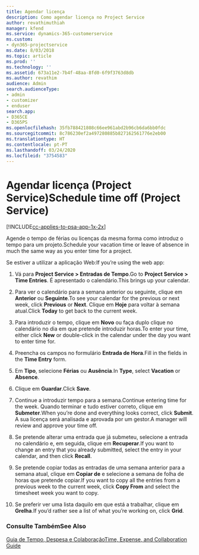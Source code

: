 ```yaml
---
title: Agendar licença
description: Como agendar licença no Project Service
author: revathimuthiah
manager: kfend
ms.service: dynamics-365-customerservice
ms.custom:
- dyn365-projectservice
ms.date: 8/03/2018
ms.topic: article
ms.prod: ''
ms.technology: ''
ms.assetid: 673a11e2-7b4f-48aa-8fd0-6f9f3763d8db
ms.author: revathim
audience: Admin
search.audienceType:
- admin
- customizer
- enduser
search.app:
- D365CE
- D365PS
ms.openlocfilehash: 35fb788421808c66ee961abd2b96cb6da6bb0fdc
ms.sourcegitcommit: 8c786230ef2a497280885b827162561776e2eb00
ms.translationtype: HT
ms.contentlocale: pt-PT
ms.lasthandoff: 03/24/2020
ms.locfileid: "3754583"
---
```

# <a name="schedule-time-off-project-service"></a><span data-ttu-id="10349-103">Agendar licença (Project Service)</span><span class="sxs-lookup"><span data-stu-id="10349-103">Schedule time off (Project Service)</span></span>

[!INCLUDE[cc-applies-to-psa-app-1x-2x](../includes/cc-applies-to-psa-app-1x-2x.md)]

<span data-ttu-id="10349-104">Agende o tempo de férias ou licenças da mesma forma como introduz o tempo para um projeto.</span><span class="sxs-lookup"><span data-stu-id="10349-104">Schedule your vacation time or leave of absence in much the same way as you enter time for a project.</span></span>  
  
 <span data-ttu-id="10349-105">Se estiver a utilizar a aplicação Web:</span><span class="sxs-lookup"><span data-stu-id="10349-105">If you’re using the web app:</span></span>  
  
1.  <span data-ttu-id="10349-106">Vá para **Project Service > Entradas de Tempo**.</span><span class="sxs-lookup"><span data-stu-id="10349-106">Go to **Project Service > Time Entries**.</span></span> <span data-ttu-id="10349-107">É apresentado o calendário.</span><span class="sxs-lookup"><span data-stu-id="10349-107">This brings up your calendar.</span></span>  
  
2.  <span data-ttu-id="10349-108">Para ver o calendário para a semana anterior ou seguinte, clique em **Anterior** ou **Seguinte**.</span><span class="sxs-lookup"><span data-stu-id="10349-108">To see your calendar for the previous or next week, click **Previous** or **Next**.</span></span> <span data-ttu-id="10349-109">Clique em **Hoje** para voltar à semana atual.</span><span class="sxs-lookup"><span data-stu-id="10349-109">Click **Today** to get back to the current week.</span></span>  
  
3.  <span data-ttu-id="10349-110">Para introduzir o tempo, clique em **Novo** ou faça duplo clique no calendário no dia em que pretende introduzir horas.</span><span class="sxs-lookup"><span data-stu-id="10349-110">To enter your time, either click **New** or double-click in the calendar under the day you want to enter time for.</span></span>  
  
4.  <span data-ttu-id="10349-111">Preencha os campos no formulário **Entrada de Hora**.</span><span class="sxs-lookup"><span data-stu-id="10349-111">Fill in the fields in the **Time Entry** form.</span></span>  
  
5.  <span data-ttu-id="10349-112">Em **Tipo**, selecione **Férias** ou **Ausência**.</span><span class="sxs-lookup"><span data-stu-id="10349-112">In **Type**, select **Vacation** or **Absence**.</span></span>  
  
6.  <span data-ttu-id="10349-113">Clique em **Guardar**.</span><span class="sxs-lookup"><span data-stu-id="10349-113">Click **Save**.</span></span>  
  
7.  <span data-ttu-id="10349-114">Continue a introduzir tempo para a semana.</span><span class="sxs-lookup"><span data-stu-id="10349-114">Continue entering time for the week.</span></span> <span data-ttu-id="10349-115">Quando terminar e tudo estiver correto, clique em **Submeter**.</span><span class="sxs-lookup"><span data-stu-id="10349-115">When you’re done and everything looks correct, click **Submit**.</span></span> <span data-ttu-id="10349-116">A sua licença será analisada e aprovada por um gestor.</span><span class="sxs-lookup"><span data-stu-id="10349-116">A manager will review and approve your time off.</span></span>  
  
8.  <span data-ttu-id="10349-117">Se pretende alterar uma entrada que já submeteu, selecione a entrada no calendário e, em seguida, clique em **Recuperar**.</span><span class="sxs-lookup"><span data-stu-id="10349-117">If you want to change an entry that you already submitted, select the entry in your calendar, and then click **Recall**.</span></span>  
  
9. <span data-ttu-id="10349-118">Se pretende copiar todas as entradas de uma semana anterior para a semana atual, clique em **Copiar de** e selecione a semana de folha de horas que pretende copiar.</span><span class="sxs-lookup"><span data-stu-id="10349-118">If you want to copy all the entries from a previous week to the current week, click **Copy From** and select the timesheet week you want to copy.</span></span>  
  
10. <span data-ttu-id="10349-119">Se preferir ver uma lista daquilo em que está a trabalhar, clique em **Grelha**.</span><span class="sxs-lookup"><span data-stu-id="10349-119">If you’d rather see a list of what you’re working on, click **Grid**.</span></span>  
  
### <a name="see-also"></a><span data-ttu-id="10349-120">Consulte Também</span><span class="sxs-lookup"><span data-stu-id="10349-120">See Also</span></span>  
 [<span data-ttu-id="10349-121">Guia de Tempo, Despesa e Colaboração</span><span class="sxs-lookup"><span data-stu-id="10349-121">Time, Expense, and Collaboration Guide</span></span>](../project-service/time-expense-collaboration-guide.md)
